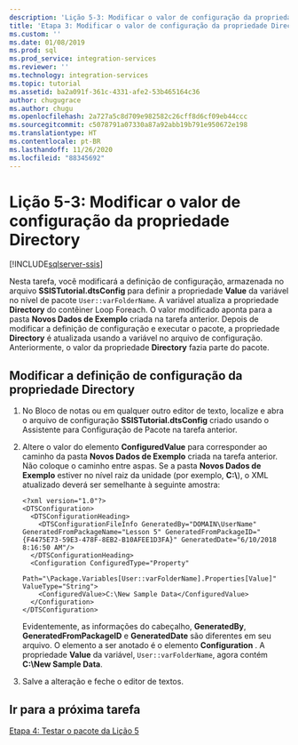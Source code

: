 ```yaml
---
description: 'Lição 5-3: Modificar o valor de configuração da propriedade Directory'
title: 'Etapa 3: Modificar o valor de configuração da propriedade Directory | Microsoft Docs'
ms.custom: ''
ms.date: 01/08/2019
ms.prod: sql
ms.prod_service: integration-services
ms.reviewer: ''
ms.technology: integration-services
ms.topic: tutorial
ms.assetid: ba2a091f-361c-4331-afe2-53b465164c36
author: chugugrace
ms.author: chugu
ms.openlocfilehash: 2a727a5c8d709e982582c26cff8d6cf09eb44ccc
ms.sourcegitcommit: c5078791a07330a87a92abb19b791e950672e198
ms.translationtype: HT
ms.contentlocale: pt-BR
ms.lasthandoff: 11/26/2020
ms.locfileid: "88345692"
---
```

# <a name="lesson-5-3-modify-the-directory-property-configuration-value"></a>Lição 5-3: Modificar o valor de configuração da propriedade Directory

[!INCLUDE[sqlserver-ssis](../includes/applies-to-version/sqlserver-ssis.md)]



Nesta tarefa, você modificará a definição de configuração, armazenada no arquivo **SSISTutorial.dtsConfig** para definir a propriedade **Value** da variável no nível de pacote `User::varFolderName`. A variável atualiza a propriedade **Directory** do contêiner Loop Foreach. O valor modificado aponta para a pasta **Novos Dados de Exemplo** criada na tarefa anterior. Depois de modificar a definição de configuração e executar o pacote, a propriedade **Directory** é atualizada usando a variável no arquivo de configuração. Anteriormente, o valor da propriedade **Directory** fazia parte do pacote.  
  
## <a name="modify-the-configuration-setting-of-the-directory-property"></a>Modificar a definição de configuração da propriedade Directory  
  
1.  No Bloco de notas ou em qualquer outro editor de texto, localize e abra o arquivo de configuração **SSISTutorial.dtsConfig** criado usando o Assistente para Configuração de Pacote na tarefa anterior.  
  
2.  Altere o valor do elemento **ConfiguredValue** para corresponder ao caminho da pasta **Novos Dados de Exemplo** criada na tarefa anterior. Não coloque o caminho entre aspas. Se a pasta **Novos Dados de Exemplo** estiver no nível raiz da unidade (por exemplo, **C:\\**), o XML atualizado deverá ser semelhante à seguinte amostra:  
  
    ```
    <?xml version="1.0"?>
    <DTSConfiguration>
      <DTSConfigurationHeading>
        <DTSConfigurationFileInfo GeneratedBy="DOMAIN\UserName" GeneratedFromPackageName="Lesson 5" GeneratedFromPackageID="{F4475E73-59E3-478F-8EB2-B10AFEE1D3FA}" GeneratedDate="6/10/2018 8:16:50 AM"/>
      </DTSConfigurationHeading>
      <Configuration ConfiguredType="Property" 
          Path="\Package.Variables[User::varFolderName].Properties[Value]" ValueType="String">
        <ConfiguredValue>C:\New Sample Data</ConfiguredValue>
      </Configuration>
    </DTSConfiguration>  
    ```

    Evidentemente, as informações do cabeçalho, **GeneratedBy**, **GeneratedFromPackageID** e **GeneratedDate** são diferentes em seu arquivo. O elemento a ser anotado é o elemento **Configuration** . A propriedade **Value** da variável, `User::varFolderName`, agora contém **C:\New Sample Data**.  
  
3.  Salve a alteração e feche o editor de textos.  
  
## <a name="go-to-next-task"></a>Ir para a próxima tarefa  
[Etapa 4: Testar o pacote da Lição 5](../integration-services/lesson-5-4-testing-the-lesson-5-tutorial-package.md)  
  
  
  
